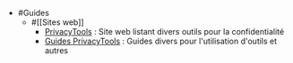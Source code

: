- #Guides
	- #[[Sites web]]
		- [PrivacyTools](https://www.privacytools.io/) : Site web listant divers outils pour la confidentialité
		- [Guides PrivacyTools](https://www.privacytools.io/guides/) : Guides divers pour l'utilisation d'outils et autres